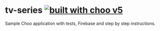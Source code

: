 # tv-series [![built with choo v5](https://img.shields.io/badge/built%20with%20choo-v5-ffc3e4.svg?style=flat-square)](https://github.com/yoshuawuyts/choo)

Sample Choo application with tests, Firebase and step by step instructions.
